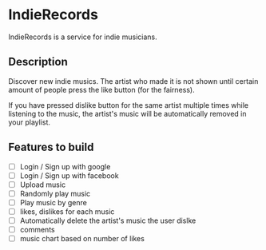 # IndieRecords

IndieRecords is a service for indie musicians. 

## Description

Discover new indie musics. The artist who made it is not shown until certain amount of people press the like button (for the fairness). 

If you have pressed dislike button for the same artist multiple times while listening to the music, the artist's music will be automatically removed in your playlist. 


## Features to build

- [ ] Login / Sign up with google
- [ ] Login / Sign up with facebook
- [ ] Upload music
- [ ] Randomly play music
- [ ] Play music by genre
- [ ] likes, dislikes for each music
- [ ] Automatically delete the artist's music the user dislke
- [ ] comments
- [ ] music chart based on number of likes
